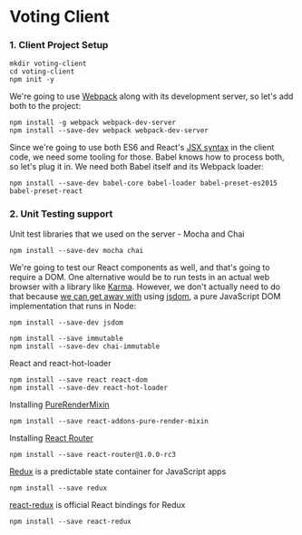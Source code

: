 # Voting Client

### 1. Client Project Setup
```
mkdir voting-client
cd voting-client
npm init -y
```
We're going to use [Webpack](http://webpack.github.io/) along with its development server, so let's add both to the project:
```
npm install -g webpack webpack-dev-server
npm install --save-dev webpack webpack-dev-server
```
Since we're going to use both ES6 and React's [JSX syntax](https://facebook.github.io/jsx/) in the client code, we need some tooling for those. Babel knows how to process both, so let's plug it in. We need both Babel itself and its Webpack loader:
```
npm install --save-dev babel-core babel-loader babel-preset-es2015 babel-preset-react
```
### 2. Unit Testing support
Unit test libraries that we used on the server - Mocha and Chai
```
npm install --save-dev mocha chai
```
We're going to test our React components as well, and that's going to require a DOM. One alternative would be to run tests in an actual web browser with a library like [Karma](http://karma-runner.github.io/0.13/index.html). However, we don't actually need to do that because [we can get away with](http://jaketrent.com/post/testing-react-with-jsdom/) using [jsdom](https://github.com/tmpvar/jsdom), a pure JavaScript DOM implementation that runs in Node:
```
npm install --save-dev jsdom
```
```
npm install --save immutable
npm install --save-dev chai-immutable
```
React and react-hot-loader
```
npm install --save react react-dom
npm install --save-dev react-hot-loader
```
Installing [PureRenderMixin](https://facebook.github.io/react/docs/pure-render-mixin.html)
```
npm install --save react-addons-pure-render-mixin
```
Installing [React Router](https://github.com/rackt/react-router)
```
npm install --save react-router@1.0.0-rc3
```
[Redux](http://redux.js.org/) is a predictable state container for JavaScript apps
```
npm install --save redux
```
[react-redux](https://github.com/rackt/react-redux) is official React bindings for Redux
```
npm install --save react-redux
```

